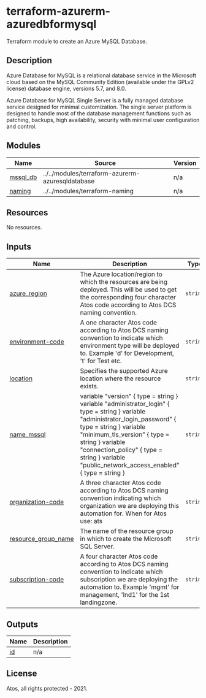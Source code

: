 # terraform-azurerm-azuredbformysql
Terraform module to create an Azure MySQL Database.

## Description
Azure Database for MySQL is a relational database service in the Microsoft cloud based on the MySQL Community Edition (available under the GPLv2 license) database engine, versions 5.7, and 8.0.

Azure Database for MySQL Single Server is a fully managed database service designed for minimal customization. The single server platform is designed to handle most of the database management functions such as patching, backups, high availability, security with minimal user configuration and control.


## Modules

| Name | Source | Version |
|------|--------|---------|
| <a name="module_mssql_db"></a> [mssql\_db](#module\_mssql\_db) | ../../modules/terraform-azurerm-azuresqldatabase | n/a |
| <a name="module_naming"></a> [naming](#module\_naming) | ../../modules/terraform-naming | n/a |

## Resources

No resources.

## Inputs

| Name | Description | Type | Default | Required |
|------|-------------|------|---------|:--------:|
| <a name="input_azure_region"></a> [azure\_region](#input\_azure\_region) | The Azure location/region to which the resources are being deployed. This will be used to get the corresponding four character Atos code according to Atos DCS naming convention. | `string` | n/a | yes |
| <a name="input_environment-code"></a> [environment-code](#input\_environment-code) | A one character Atos code according to Atos DCS naming convention to indicate which environment type will be deployed to. Example 'd' for Development, 't' for Test etc. | `string` | n/a | yes |
| <a name="input_location"></a> [location](#input\_location) | Specifies the supported Azure location where the resource exists. | `string` | n/a | yes |
| <a name="input_name_mssql"></a> [name\_mssql](#input\_name\_mssql) | variable "version" { type = string } variable "administrator\_login" { type = string } variable "administrator\_login\_password" { type = string } variable "minimum\_tls\_version" { type = string } variable "connection\_policy" { type = string } variable "public\_network\_access\_enabled" { type = string } | `string` | n/a | yes |
| <a name="input_organization-code"></a> [organization-code](#input\_organization-code) | A three character Atos code according to Atos DCS naming convention indicating which organization we are deploying this automation for. When for Atos use: ats | `string` | n/a | yes |
| <a name="input_resource_group_name"></a> [resource\_group\_name](#input\_resource\_group\_name) | The name of the resource group in which to create the Microsoft SQL Server. | `string` | n/a | yes |
| <a name="input_subscription-code"></a> [subscription-code](#input\_subscription-code) | A four character Atos code according to Atos DCS naming convention to indicate which subscription we are deploying the automation to. Example 'mgmt' for management, 'lnd1' for the 1st landingzone. | `string` | n/a | yes |

## Outputs

| Name | Description |
|------|-------------|
| <a name="output_id"></a> [id](#output\_id) | n/a |

## License
Atos, all rights protected - 2021.